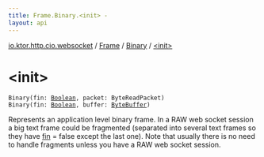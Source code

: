 ```yaml
---
title: Frame.Binary.<init> - 
layout: api
---
```


<div class='api-docs-breadcrumbs'><a href="../../index.html">io.ktor.http.cio.websocket</a> / <a href="../index.html">Frame</a> / <a href="index.html">Binary</a> / <a href="./-init-.html">&lt;init&gt;</a></div>

# &lt;init&gt;

<div class="overload-group" markdown="1">

<div class="signature"><code><span class="identifier">Binary</span><span class="symbol">(</span><span class="parameterName" id="io.ktor.http.cio.websocket.Frame.Binary$<init>(kotlin.Boolean, kotlinx.io.core.ByteReadPacket)/fin">fin</span><span class="symbol">:</span>&nbsp;<a href="https://kotlinlang.org/api/latest/jvm/stdlib/kotlin/-boolean/index.html"><span class="identifier">Boolean</span></a><span class="symbol">, </span><span class="parameterName" id="io.ktor.http.cio.websocket.Frame.Binary$<init>(kotlin.Boolean, kotlinx.io.core.ByteReadPacket)/packet">packet</span><span class="symbol">:</span>&nbsp;<span class="identifier">ByteReadPacket</span><span class="symbol">)</span></code></div>

</div>
<div class="overload-group" markdown="1">

<div class="signature"><code><span class="identifier">Binary</span><span class="symbol">(</span><span class="parameterName" id="io.ktor.http.cio.websocket.Frame.Binary$<init>(kotlin.Boolean, java.nio.ByteBuffer)/fin">fin</span><span class="symbol">:</span>&nbsp;<a href="https://kotlinlang.org/api/latest/jvm/stdlib/kotlin/-boolean/index.html"><span class="identifier">Boolean</span></a><span class="symbol">, </span><span class="parameterName" id="io.ktor.http.cio.websocket.Frame.Binary$<init>(kotlin.Boolean, java.nio.ByteBuffer)/buffer">buffer</span><span class="symbol">:</span>&nbsp;<a href="http://docs.oracle.com/javase/6/docs/api/java/nio/ByteBuffer.html"><span class="identifier">ByteBuffer</span></a><span class="symbol">)</span></code></div>

Represents an application level binary frame.
In a RAW web socket session a big text frame could be fragmented
(separated into several text frames so they have <a href="-init-.html#io.ktor.http.cio.websocket.Frame.Binary$<init>(kotlin.Boolean, java.nio.ByteBuffer)/fin">fin</a> = false except the last one).
Note that usually there is no need to handle fragments unless you have a RAW web socket session.

</div>
